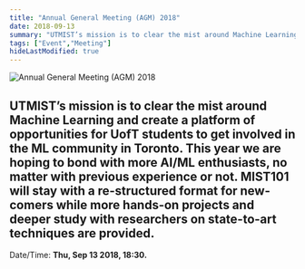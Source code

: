 ```yaml
---
title: "Annual General Meeting (AGM) 2018"
date: 2018-09-13
summary: "UTMIST’s mission is to clear the mist around Machine Learning and create a platform of opportunities for UofT students to get involved in the ML community in Toronto. This year we are hoping to bond with more AI/ML enthusiasts, no matter with previous experience or not. MIST101 will stay with a re-structured format for new-comers while more hands-on projects and deeper study with researchers on state-to-art techniques are provided."
tags: ["Event","Meeting"]
hideLastModified: true
---
```


![Annual General Meeting (AGM) 2018](https://drive.google.com/u/0/uc?id=14gpyI5FR71T76t3viPMSJetKMTOncUCK)

UTMIST’s mission is to clear the mist around Machine Learning and create a platform of opportunities for UofT students to get involved in the ML community in Toronto. This year we are hoping to bond with more AI/ML enthusiasts, no matter with previous experience or not. MIST101 will stay with a re-structured format for new-comers while more hands-on projects and deeper study with researchers on state-to-art techniques are provided.
---
Date/Time: **Thu, Sep 13 2018, 18:30.**
